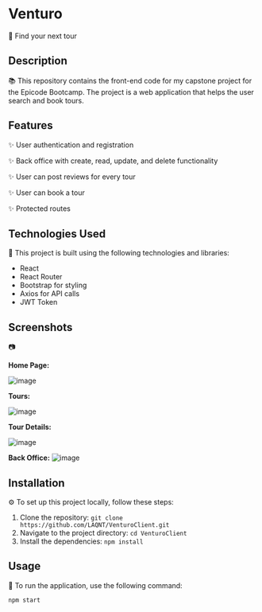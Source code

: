 # Venturo 

🚀 Find your next tour

## Description

📚 This repository contains the front-end code for my capstone project for the Epicode Bootcamp. The project is a web application that helps the user search and book tours.

## Features

✨ User authentication and registration

✨ Back office with create, read, update, and delete functionality

✨ User can post reviews for every tour

✨ User can book a tour

✨ Protected routes


## Technologies Used

🔧 This project is built using the following technologies and libraries:

- React
- React Router
- Bootstrap for styling
- Axios for API calls
- JWT Token

## Screenshots
📷 

**Home Page:**

![image](https://github.com/LAQNT/VenturoClient/assets/119738902/6dfd4c77-8b13-4923-ac38-a0b0b15c8aeb)


**Tours:**

![image](https://github.com/LAQNT/VenturoClient/assets/119738902/139621f8-b470-424f-aa6b-da05d4e09d56)


**Tour Details:**

![image](https://github.com/LAQNT/VenturoClient/assets/119738902/456d3975-b240-4045-9b78-8415e9476910)

**Back Office:**
![image](https://github.com/LAQNT/VenturoClient/assets/119738902/1b5b8714-7c08-44c5-b8a6-7c0997a1f743)



## Installation

⚙️ To set up this project locally, follow these steps:

1. Clone the repository: `git clone https://github.com/LAQNT/VenturoClient.git`
2. Navigate to the project directory: `cd VenturoClient`
3. Install the dependencies: `npm install`

## Usage

🔧 To run the application, use the following command:

```bash
npm start

